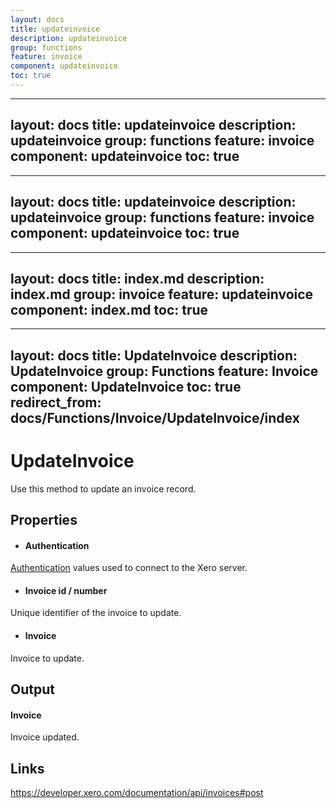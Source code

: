 ```yaml
---
layout: docs
title: updateinvoice
description: updateinvoice
group: functions
feature: invoice
component: updateinvoice
toc: true
---
```

---
layout: docs
title: updateinvoice
description: updateinvoice
group: functions
feature: invoice
component: updateinvoice
toc: true
---
---
layout: docs
title: updateinvoice
description: updateinvoice
group: functions
feature: invoice
component: updateinvoice
toc: true
---
---
layout: docs
title: index.md
description: index.md
group: invoice
feature: updateinvoice
component: index.md
toc: true
---
---
layout: docs
title: UpdateInvoice
description: UpdateInvoice
group: Functions
feature: Invoice
component: UpdateInvoice
toc: true
redirect_from: docs/Functions/Invoice/UpdateInvoice/index
---
UpdateInvoice
============

Use this method to update an invoice record.

Properties
----------

- #### Authentication
[Authentication](../../../Common/Authentication/Index.md) values used to connect to the Xero server.
- #### Invoice id / number
Unique identifier of the invoice to update.
- #### Invoice
Invoice to update.


Output
-----
#### Invoice
Invoice updated.

Links
-----

https://developer.xero.com/documentation/api/invoices#post
